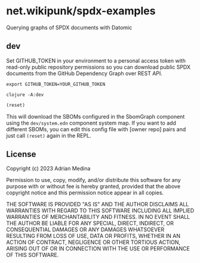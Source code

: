 # net.wikipunk/spdx-examples
Querying graphs of SPDX documents with Datomic

## dev
Set GITHUB_TOKEN in your environment to a personal access token with
read-only public repository permissions so you can download public
SPDX documents from the GitHub Dependency Graph over REST API.

``` shell
export GITHUB_TOKEN=YOUR_GITHUB_TOKEN
```

``` shell
clojure -A:dev
```

``` clojure
(reset)
```

This will download the SBOMs configured in the SbomGraph component
using the `dev/system.edn` component system map. If you want to add
different SBOMs, you can edit this config file with [owner repo] pairs
and just call `(reset)` again in the REPL.

## License

Copyright (c) 2023 Adrian Medina

Permission to use, copy, modify, and/or distribute this software for
any purpose with or without fee is hereby granted, provided that the
above copyright notice and this permission notice appear in all
copies.

THE SOFTWARE IS PROVIDED "AS IS" AND THE AUTHOR DISCLAIMS ALL
WARRANTIES WITH REGARD TO THIS SOFTWARE INCLUDING ALL IMPLIED
WARRANTIES OF MERCHANTABILITY AND FITNESS. IN NO EVENT SHALL THE
AUTHOR BE LIABLE FOR ANY SPECIAL, DIRECT, INDIRECT, OR CONSEQUENTIAL
DAMAGES OR ANY DAMAGES WHATSOEVER RESULTING FROM LOSS OF USE, DATA OR
PROFITS, WHETHER IN AN ACTION OF CONTRACT, NEGLIGENCE OR OTHER
TORTIOUS ACTION, ARISING OUT OF OR IN CONNECTION WITH THE USE OR
PERFORMANCE OF THIS SOFTWARE.
